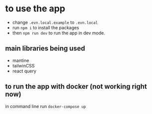 # to use the app 
- change ```.evn.local.example``` to ```.evn.local```
- run ```npm i``` to install the packages
- then ```npm run dev``` to run the app in dev mode.


## main libraries being used 
- mantine 
- tailwinCSS
- react query

## to run the app with docker (not working right now)
 in command line run ```docker-compose up```
